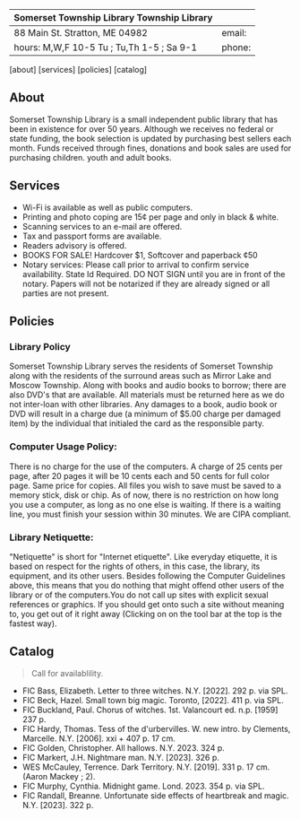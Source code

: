 
| Somerset Township Library Township Library|                        |      
| ------------------------------------------|------------------------|
| 88 Main St. Stratton, ME 04982            | email:                 |
| hours: M,W,F 10-5 Tu ; Tu,Th 1-5 ; Sa 9-1 | phone:                 |

[about] [services] [policies] [catalog]

## About
Somerset Township Library is a small independent public library that has been in existence for over 50 years. Although we receives no federal or state funding, the book selection is updated by purchasing best sellers each month. Funds received through fines, donations and book sales are used for purchasing children. youth and adult books.

## Services

* Wi-Fi is available as well as public computers.
* Printing and photo coping are 15¢ per page and only in black & white. 
* Scanning services to an e-mail are offered. 
* Tax and passport forms are available. 
* Readers advisory is offered. 
* BOOKS FOR SALE! Hardcover $1, Softcover and paperback ¢50
* Notary services: Please call prior to arrival to confirm service availability. State Id Required. DO NOT SIGN until you are in front of the notary. Papers will not be notarized if they are already signed or all parties are not present.

## Policies

### Library Policy
Somerset Township Library serves the residents of Somerset Township along with the residents of the surround areas such as Mirror Lake and Moscow Township. Along with books and audio books to borrow; there are also DVD's that are available. All materials must be returned here as we do not inter-loan with other libraries.  Any damages to a book, audio book or DVD will result in a charge due (a minimum of $5.00 charge per damaged item) by the individual that initialed the card as the responsible party.

### Computer Usage Policy: 
There is no charge for the use of the computers. A charge of 25 cents per page, after 20 pages it will be 10 cents each and 50 cents for full color page. Same price for copies. All files you wish to save must be saved to a memory stick, disk or chip. As of now, there is no restriction on how long you use a computer, as long as no one else is waiting. If there is a waiting line, you must finish your session within 30 minutes. We are CIPA compliant. 

### Library Netiquette: 
"Netiquette" is short for "Internet etiquette". Like everyday etiquette, it is based on respect for the rights of others, in this case, the library, its equipment, and its other users. Besides following the Computer Guidelines above, this means that you do nothing that might offend other users of the library or of the computers.You do not call up sites with explicit sexual references or graphics. If you should get onto such a site without meaning to, you get out of it right away (Clicking on <BACK> on the tool bar at the top is the fastest way).

## Catalog
> Call for availablility.

* FIC  Bass, Elizabeth.  Letter to three witches.  N.Y. [2022].  292 p. via SPL.
* FIC  Beck, Hazel.  Small town big magic.  Toronto, [2022].  411 p. via SPL.
* FIC  Buckland, Paul.  Chorus of witches.  1st. Valancourt ed.  n.p. [1959]  237 p.  
* FIC  Hardy, Thomas.  Tess of the d'urbervilles. W. new intro. by Clements, Marcelle.  N.Y. [2006].  xxi + 407 p. 17 cm.
* FIC  Golden, Christopher.  All hallows.  N.Y. 2023.  324 p.
* FIC  Markert, J.H.  Nightmare man.  N.Y. [2023].  326 p.
* WES  McCauley, Terrence.  Dark Territory.  N.Y. [2019].  331 p. 17 cm.  (Aaron Mackey ; 2).
* FIC  Murphy, Cynthia.  Midnight game.  Lond. 2023.  354 p. via SPL.
* FIC  Randall, Breanne.  Unfortunate side effects of heartbreak and magic.  N.Y. [2023].  322 p.
